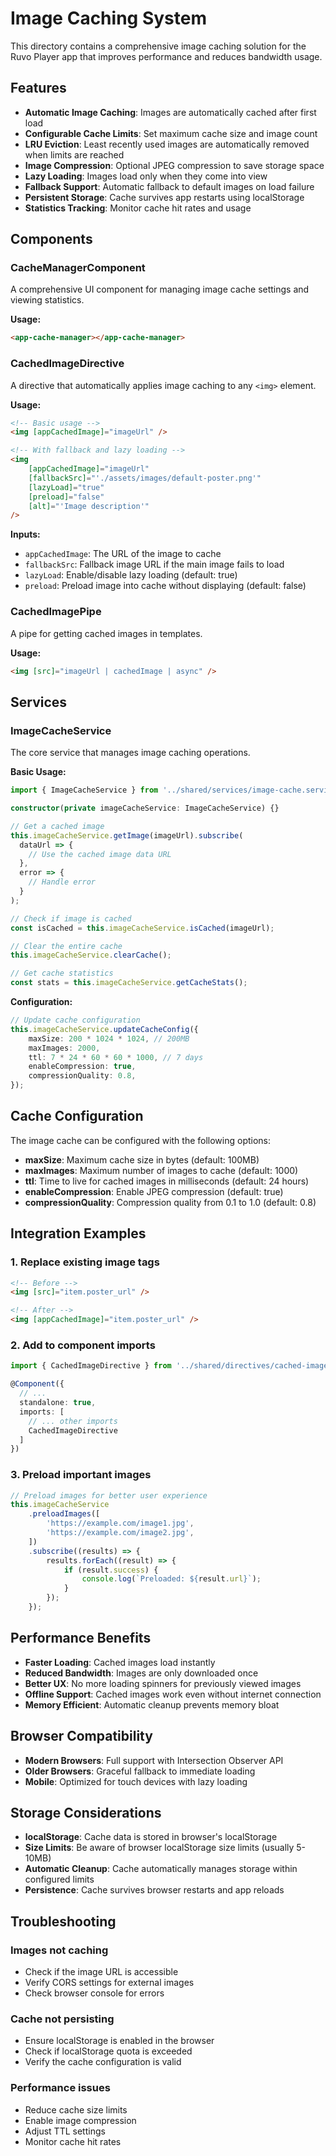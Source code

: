# Image Caching System

This directory contains a comprehensive image caching solution for the Ruvo Player app that improves performance and reduces bandwidth usage.

## Features

-   **Automatic Image Caching**: Images are automatically cached after first load
-   **Configurable Cache Limits**: Set maximum cache size and image count
-   **LRU Eviction**: Least recently used images are automatically removed when limits are reached
-   **Image Compression**: Optional JPEG compression to save storage space
-   **Lazy Loading**: Images load only when they come into view
-   **Fallback Support**: Automatic fallback to default images on load failure
-   **Persistent Storage**: Cache survives app restarts using localStorage
-   **Statistics Tracking**: Monitor cache hit rates and usage

## Components

### CacheManagerComponent

A comprehensive UI component for managing image cache settings and viewing statistics.

**Usage:**

```html
<app-cache-manager></app-cache-manager>
```

### CachedImageDirective

A directive that automatically applies image caching to any `<img>` element.

**Usage:**

```html
<!-- Basic usage -->
<img [appCachedImage]="imageUrl" />

<!-- With fallback and lazy loading -->
<img
    [appCachedImage]="imageUrl"
    [fallbackSrc]="'./assets/images/default-poster.png'"
    [lazyLoad]="true"
    [preload]="false"
    [alt]="'Image description'"
/>
```

**Inputs:**

-   `appCachedImage`: The URL of the image to cache
-   `fallbackSrc`: Fallback image URL if the main image fails to load
-   `lazyLoad`: Enable/disable lazy loading (default: true)
-   `preload`: Preload image into cache without displaying (default: false)

### CachedImagePipe

A pipe for getting cached images in templates.

**Usage:**

```html
<img [src]="imageUrl | cachedImage | async" />
```

## Services

### ImageCacheService

The core service that manages image caching operations.

**Basic Usage:**

```typescript
import { ImageCacheService } from '../shared/services/image-cache.service';

constructor(private imageCacheService: ImageCacheService) {}

// Get a cached image
this.imageCacheService.getImage(imageUrl).subscribe(
  dataUrl => {
    // Use the cached image data URL
  },
  error => {
    // Handle error
  }
);

// Check if image is cached
const isCached = this.imageCacheService.isCached(imageUrl);

// Clear the entire cache
this.imageCacheService.clearCache();

// Get cache statistics
const stats = this.imageCacheService.getCacheStats();
```

**Configuration:**

```typescript
// Update cache configuration
this.imageCacheService.updateCacheConfig({
    maxSize: 200 * 1024 * 1024, // 200MB
    maxImages: 2000,
    ttl: 7 * 24 * 60 * 60 * 1000, // 7 days
    enableCompression: true,
    compressionQuality: 0.8,
});
```

## Cache Configuration

The image cache can be configured with the following options:

-   **maxSize**: Maximum cache size in bytes (default: 100MB)
-   **maxImages**: Maximum number of images to cache (default: 1000)
-   **ttl**: Time to live for cached images in milliseconds (default: 24 hours)
-   **enableCompression**: Enable JPEG compression (default: true)
-   **compressionQuality**: Compression quality from 0.1 to 1.0 (default: 0.8)

## Integration Examples

### 1. Replace existing image tags

```html
<!-- Before -->
<img [src]="item.poster_url" />

<!-- After -->
<img [appCachedImage]="item.poster_url" />
```

### 2. Add to component imports

```typescript
import { CachedImageDirective } from '../shared/directives/cached-image.directive';

@Component({
  // ...
  standalone: true,
  imports: [
    // ... other imports
    CachedImageDirective
  ]
})
```

### 3. Preload important images

```typescript
// Preload images for better user experience
this.imageCacheService
    .preloadImages([
        'https://example.com/image1.jpg',
        'https://example.com/image2.jpg',
    ])
    .subscribe((results) => {
        results.forEach((result) => {
            if (result.success) {
                console.log(`Preloaded: ${result.url}`);
            }
        });
    });
```

## Performance Benefits

-   **Faster Loading**: Cached images load instantly
-   **Reduced Bandwidth**: Images are only downloaded once
-   **Better UX**: No more loading spinners for previously viewed images
-   **Offline Support**: Cached images work even without internet connection
-   **Memory Efficient**: Automatic cleanup prevents memory bloat

## Browser Compatibility

-   **Modern Browsers**: Full support with Intersection Observer API
-   **Older Browsers**: Graceful fallback to immediate loading
-   **Mobile**: Optimized for touch devices with lazy loading

## Storage Considerations

-   **localStorage**: Cache data is stored in browser's localStorage
-   **Size Limits**: Be aware of browser localStorage size limits (usually 5-10MB)
-   **Automatic Cleanup**: Cache automatically manages storage within configured limits
-   **Persistence**: Cache survives browser restarts and app reloads

## Troubleshooting

### Images not caching

-   Check if the image URL is accessible
-   Verify CORS settings for external images
-   Check browser console for errors

### Cache not persisting

-   Ensure localStorage is enabled in the browser
-   Check if localStorage quota is exceeded
-   Verify the cache configuration is valid

### Performance issues

-   Reduce cache size limits
-   Enable image compression
-   Adjust TTL settings
-   Monitor cache hit rates
